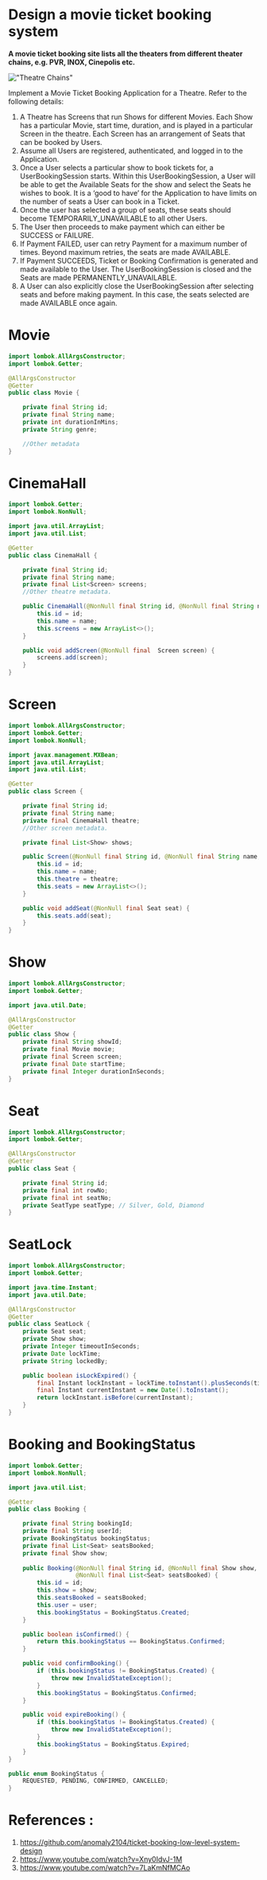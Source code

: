 # Design a movie ticket booking system

**A movie ticket booking site lists all the theaters from different theater chains, e.g. PVR, INOX, Cinepolis etc.** 

!["Theatre Chains"](theatre-chains.PNG?raw=true)

Implement a Movie Ticket Booking Application for a Theatre. Refer to the following details:

1. A Theatre has Screens that run Shows for different Movies. Each Show has a particular Movie, start time, duration, and is played in a particular Screen in the theatre. Each Screen has an arrangement of Seats that can be booked by Users.
2. Assume all Users are registered, authenticated, and logged in to the Application.
3. Once a User selects a particular show to book tickets for, a UserBookingSession starts. Within this UserBookingSession, a User will be able to get the Available Seats for the show and select the Seats he wishes to book. It is a ‘good to have’ for the Application to have limits on the number of seats a User can book in a Ticket.
4. Once the user has selected a group of seats, these seats should become TEMPORARILY_UNAVAILABLE to all other Users.
5. The User then proceeds to make payment which can either be SUCCESS or FAILURE.
6. If Payment FAILED, user can retry Payment for a maximum number of times. Beyond maximum retries, the seats are made AVAILABLE.
7. If Payment SUCCEEDS, Ticket or Booking Confirmation is generated and made available to the User. The UserBookingSession is closed and the Seats are made PERMANENTLY_UNAVAILABLE.
8. A User can also explicitly close the UserBookingSession after selecting seats and before making payment. In this case, the seats selected are made AVAILABLE once again.



# Movie
```java
import lombok.AllArgsConstructor;
import lombok.Getter;

@AllArgsConstructor
@Getter
public class Movie {

    private final String id;
    private final String name;
    private int durationInMins;
    private String genre;

    //Other metadata
}
```
# CinemaHall
```java
import lombok.Getter;
import lombok.NonNull;

import java.util.ArrayList;
import java.util.List;

@Getter
public class CinemaHall {

    private final String id;
    private final String name;
    private final List<Screen> screens;
    //Other theatre metadata.

    public CinemaHall(@NonNull final String id, @NonNull final String name) {
        this.id = id;
        this.name = name;
        this.screens = new ArrayList<>();
    }

    public void addScreen(@NonNull final  Screen screen) {
        screens.add(screen);
    }
}
```

# Screen
```java
import lombok.AllArgsConstructor;
import lombok.Getter;
import lombok.NonNull;

import javax.management.MXBean;
import java.util.ArrayList;
import java.util.List;

@Getter
public class Screen {

    private final String id;
    private final String name;
    private final CinemaHall theatre;
    //Other screen metadata.

    private final List<Show> shows;

    public Screen(@NonNull final String id, @NonNull final String name, @NonNull final CinemaHall theatre) {
        this.id = id;
        this.name = name;
        this.theatre = theatre;
        this.seats = new ArrayList<>();
    }

    public void addSeat(@NonNull final Seat seat) {
        this.seats.add(seat);
    }
}
```

# Show
```java
import lombok.AllArgsConstructor;
import lombok.Getter;

import java.util.Date;

@AllArgsConstructor
@Getter
public class Show {
    private final String showId;
    private final Movie movie;
    private final Screen screen;
    private final Date startTime;
    private final Integer durationInSeconds;
}
```

# Seat
```java
import lombok.AllArgsConstructor;
import lombok.Getter;

@AllArgsConstructor
@Getter
public class Seat {

    private final String id;
    private final int rowNo;
    private final int seatNo;
    private SeatType seatType; // Silver, Gold, Diamond
}
```

# SeatLock
```java
import lombok.AllArgsConstructor;
import lombok.Getter;

import java.time.Instant;
import java.util.Date;

@AllArgsConstructor
@Getter
public class SeatLock {
    private Seat seat;
    private Show show;
    private Integer timeoutInSeconds;
    private Date lockTime;
    private String lockedBy;

    public boolean isLockExpired() {
        final Instant lockInstant = lockTime.toInstant().plusSeconds(timeoutInSeconds);
        final Instant currentInstant = new Date().toInstant();
        return lockInstant.isBefore(currentInstant);
    }
}
```

# Booking and BookingStatus
```java
import lombok.Getter;
import lombok.NonNull;

import java.util.List;

@Getter
public class Booking {

    private final String bookingId;
    private final String userId;
    private BookingStatus bookingStatus;
    private final List<Seat> seatsBooked;
    private final Show show;
    
    public Booking(@NonNull final String id, @NonNull final Show show, @NonNull final String user,
                   @NonNull final List<Seat> seatsBooked) {
        this.id = id;
        this.show = show;
        this.seatsBooked = seatsBooked;
        this.user = user;
        this.bookingStatus = BookingStatus.Created;
    }

    public boolean isConfirmed() {
        return this.bookingStatus == BookingStatus.Confirmed;
    }

    public void confirmBooking() {
        if (this.bookingStatus != BookingStatus.Created) {
            throw new InvalidStateException();
        }
        this.bookingStatus = BookingStatus.Confirmed;
    }

    public void expireBooking() {
        if (this.bookingStatus != BookingStatus.Created) {
            throw new InvalidStateException();
        }
        this.bookingStatus = BookingStatus.Expired;
    }
}

public enum BookingStatus {
	REQUESTED, PENDING, CONFIRMED, CANCELLED;
}
```



# References :
1. https://github.com/anomaly2104/ticket-booking-low-level-system-design
2. https://www.youtube.com/watch?v=Xny0IdvJ-1M
3. https://www.youtube.com/watch?v=7LaKmNfMCAo
